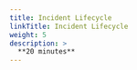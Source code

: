 ```yaml
---
title: Incident Lifecycle
linkTitle: Incident Lifecycle
weight: 5
description: >
  **20 minutes**
---
```

